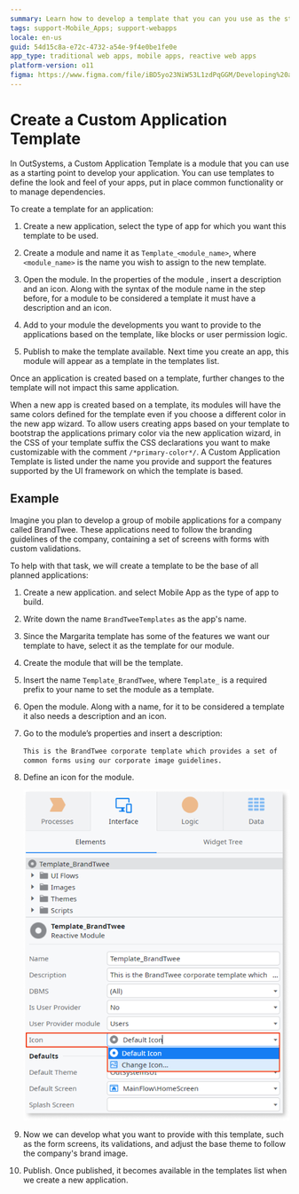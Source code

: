 ```yaml
---
summary: Learn how to develop a template that you can you use as the starting point of your applications.
tags: support-Mobile_Apps; support-webapps
locale: en-us
guid: 54d15c8a-e72c-4732-a54e-9f4e0be1fe0e
app_type: traditional web apps, mobile apps, reactive web apps
platform-version: o11
figma: https://www.figma.com/file/iBD5yo23NiW53L1zdPqGGM/Developing%20an%20Application?node-id=201:17
---
```


# Create a Custom Application Template

In OutSystems, a Custom Application Template is a module that you can use as a starting point to develop your application. You can use templates to define the look and feel of your apps, put in place common functionality or to manage dependencies.

To create a template for an application:

1. Create a new application, select the type of app for which you want this template to be used.

1. Create a module and name it as `Template_<module_name>`, where `<module_name>` is the name you wish to assign to the new template.

1. Open the module. In the properties of the module , insert a description and an icon. Along with the syntax of the module name in the step before, for a module to be considered a template it must have a description and an icon.

1. Add to your module the developments you want to provide to the applications based on the template, like blocks or user permission logic.

1. Publish to make the template available. Next time you create an app, this module will appear as a template in the templates list.

Once an application is created based on a template, further changes to the template will not impact this same application.

When a new app is created based on a template, its modules will have the same colors defined for the template even if you choose a different color in the new app wizard. To allow users creating apps based on your template to bootstrap the applications primary color via the new application wizard, in the CSS of your template suffix the CSS declarations you want to make customizable with the comment `/*primary-color*/`. A Custom Application Template is listed under the name you provide and support the features supported by the UI framework on which the template is based.

## Example

Imagine you plan to develop a group of mobile applications for a company called BrandTwee. These applications need to follow the branding guidelines of the company, containing a set of screens with forms with custom validations.

To help with that task, we will create a template to be the base of all planned applications:

1. Create a new application. and select Mobile App as the type of app to build.

1. Write down the name `BrandTweeTemplates` as the app's name.

1. Since the Margarita template has some of the features we want our template to have, select it as the template for our module.

1. Create the module that will be the template.

1. Insert the name `Template_BrandTwee`, where `Template_` is a required prefix to your name to set the module as a template.

1. Open the module. Along with a name, for it to be considered a template it also needs a description and an icon.

1. Go to the module’s properties and insert a description:

    `This is the BrandTwee corporate template which provides a set of common forms using our corporate image guidelines.`

1. Define an icon for the module.

    ![Screenshot of the OutSystems development environment showing the properties of the Template_BrandTwee module with fields for Name, Description, and Icon.](images/Create_a_Template_for_an_Application_-_template.png "OutSystems Template Module Properties")

1. Now we can develop what you want to provide with this template, such as the form screens, its validations, and adjust the base theme to follow the company's brand image. 

1. Publish. Once published, it becomes available in the templates list when we create a new application.
